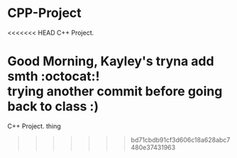 # CPP-Project  
<<<<<<< HEAD
C++ Project.  

Good Morning, Kayley's tryna add smth :octocat:!  
trying another commit before going back to class :)  
=======  
C++ Project.
thing  
>>>>>>> bd71cbdb91cf3d606c18a628abc7480e37431963

